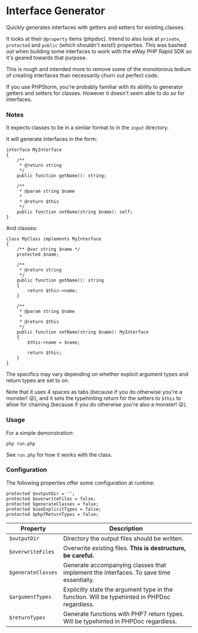 # Interface Generator

Quickly generates interfaces with getters and setters for existing classes.

It looks at their `@property` items (phpdoc). Intend to also look at `private`, `protected` and `public` (which
shouldn't exist!) properties. This was bashed out when building some interfaces to work with the eWay PHP Rapid SDK so
it's geared towards that purpose.

This is rough and intended more to remove some of the monotonous tedium of creating interfaces than necessarily churn
out perfect code.

If you use PHPStorm, you're probably familiar with its ability to generator getters and setters for classes. However it
doesn't seem able to do so for interfaces. 

### Notes

It expects classes to be in a similar format to in the `input` directory.

It will generate interfaces in the form:

```
interface MyInterface
{
    /**
     * @return string
     */
    public function getName(): string;

    /**
     * @param string $name
     *
     * @return $this
     */
    public function setName(string $name): self;
}
```

And classes:

```
class MyClass implements MyInterface
{
    /** @var string $name */
    protected $name;
    
    /**
     * @return string
     */
    public function getName(): string
    {
        return $this->name;
    }
    
    /**
     * @param string $name
     *
     * @return $this
     */
    public function setName(string $name): MyInterface
    {
        $this->name = $name;
        
        return $this;
    }
}
```

The specifics may vary depending on whether explicit argument types and return types are set to on.

Note that it uses 4 spaces as tabs (because if you do otherwise you're a monster! :stuck_out_tongue_winking_eye:), and it sets the typehinting return for
the setters to `$this` to allow for chaining (because if you do otherwise you're also a monster! :stuck_out_tongue_winking_eye:).


### Usage
For a simple demonstration:

`php run.php`

See `run.php` for how it works with the class.

### Configuration

The following properties offer some configuration at runtime:
```
protected $outputDir = '';
protected $overwriteFiles = false;
protected $generateClasses = false;
protected $useExplicitTypes = false;
protected $php7ReturnTypes = false;
```

Property|Description
---|---
`$outputDir` | Directory the output files should be written.
`$overwriteFiles` | Overwrite existing files. **This is destructure, be careful.**
`$generateClasses` | Generate accompanying classes that implement the interfaces. To save time essentially.
`$argumentTypes` | Explicitly state the argument type in the function. Will be typehinted in PHPDoc regardless.
`$returnTypes` | Generate functions with PHP7 return types. Will be typehinted in PHPDoc regardless.